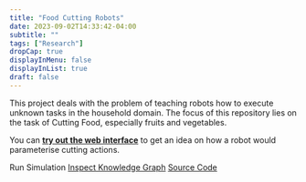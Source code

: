 ```yaml
---
title: "Food Cutting Robots"
date: 2023-09-02T14:33:42-04:00
subtitle: ""
tags: ["Research"]
dropCap: true
displayInMenu: false
displayInList: true
draft: false
---
```


This project deals with the problem of teaching robots how to execute unknown tasks in the household domain. The focus of this repository lies on the task of Cutting Food, especially fruits and vegetables.

You can
<a class="btn btn-success" target="_blank" href="https://food-ninja.github.io/FoodCutting/Webinterface.html"><b>try out the web interface</b></a>
to get an idea on how a robot would parameterise cutting actions.


<a class="btn btn-primary" disabled target="_blank">Run Simulation</a>
<a class="btn btn-primary" target="_blank" href="https://binder.intel4coro.de/v2/gh/Food-Ninja/FoodCutting.git/HEAD?urlpath=notebooks%2Fnotebooks%2FFoodCuttingQueries.ipynb">Inspect Knowledge Graph</a>
<a class="btn btn-success" target="_blank" href="https://github.com/Food-Ninja/FoodCutting">Source Code</a>

<!--more-->
